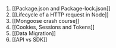 1. [[Package.json and Package-lock.json]]
2. [[Lifecycle of a HTTP request in Node]]
3. [[Mongoose crash course]]
4. [[Cookies, Sessions and Tokens]]
5. [[Data Migration]]
6. [[API vs SDK]]